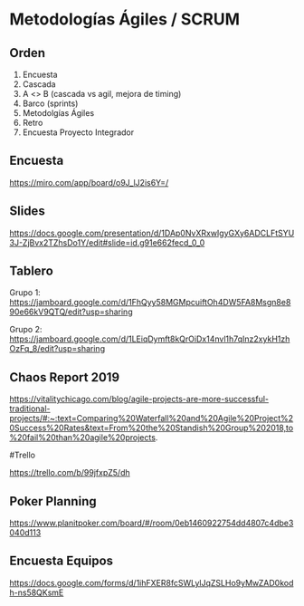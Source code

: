# Metodologías Ágiles / SCRUM

## Orden
1. Encuesta
2. Cascada
3. A <> B (cascada vs agil, mejora de timing)
4. Barco (sprints)
5. Metodolgías Ágiles
6. Retro
7. Encuesta Proyecto Integrador

## Encuesta
https://miro.com/app/board/o9J_lJ2is6Y=/

## Slides
https://docs.google.com/presentation/d/1DAp0NvXRxwIgyGXy6ADCLFtSYU3J-ZjBvx2TZhsDo1Y/edit#slide=id.g91e662fecd_0_0

## Tablero
Grupo 1:
https://jamboard.google.com/d/1FhQyy58MGMpcuiftOh4DW5FA8Msgn8e890e66kV9QTQ/edit?usp=sharing

Grupo 2:
https://jamboard.google.com/d/1LEiqDymft8kQrOiDx14nvl1h7qInz2xykH1zhOzFq_8/edit?usp=sharing

## Chaos Report 2019
https://vitalitychicago.com/blog/agile-projects-are-more-successful-traditional-projects/#:~:text=Comparing%20Waterfall%20and%20Agile%20Project%20Success%20Rates&text=From%20the%20Standish%20Group%202018,to%20fail%20than%20agile%20projects.

#Trello

https://trello.com/b/99jfxpZ5/dh

## Poker Planning
https://www.planitpoker.com/board/#/room/0eb1460922754dd4807c4dbe3040d113

## Encuesta Equipos
https://docs.google.com/forms/d/1ihFXER8fcSWLylJqZSLHo9yMwZAD0kodh-ns58QKsmE

